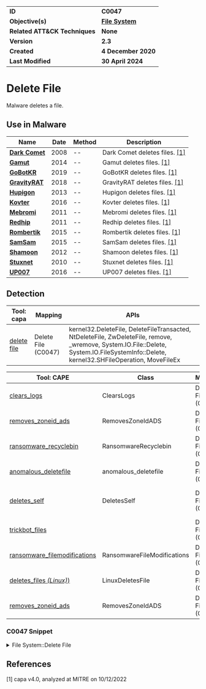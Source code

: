 <table>
<tr>
<td><b>ID</b></td>
<td><b>C0047</b></td>
</tr>
<tr>
<td><b>Objective(s)</b></td>
<td><b><a href="../file-system">File System</a></b></td>
</tr>
<tr>
<td><b>Related ATT&CK Techniques</b></td>
<td><b>None</b></td>
</tr>
<tr>
<td><b>Version</b></td>
<td><b>2.3</b></td>
</tr>
<tr>
<td><b>Created</b></td>
<td><b>4 December 2020</b></td>
</tr>
<tr>
<td><b>Last Modified</b></td>
<td><b>30 April 2024</b></td>
</tr>
</table>


# Delete File

Malware deletes a file.

## Use in Malware

|Name|Date|Method|Description|
|---|---|---|---|
|[**Dark Comet**](../../xample-malware/dark-comet.md)|2008|--|Dark Comet deletes files. [[1]](#1)|
|[**Gamut**](../../xample-malware/gamut.md)|2014|--|Gamut deletes files. [[1]](#1)|
|[**GoBotKR**](../../xample-malware/gobotkr.md)|2019|--|GoBotKR deletes files. [[1]](#1)|
|[**GravityRAT**](../../xample-malware/gravity-rat.md)|2018|--|GravityRAT deletes files. [[1]](#1)|
|[**Hupigon**](../../xample-malware/hupigon.md)|2013|--|Hupigon deletes files. [[1]](#1)|
|[**Kovter**](../../xample-malware/kovter.md)|2016|--|Kovter deletes files. [[1]](#1)|
|[**Mebromi**](../../xample-malware/mebromi.md)|2011|--|Mebromi deletes files. [[1]](#1)|
|[**Redhip**](../../xample-malware/redhip.md)|2011|--|Redhip deletes files. [[1]](#1)|
|[**Rombertik**](../../xample-malware/rombertik.md)|2015|--|Rombertik deletes files. [[1]](#1)|
|[**SamSam**](../../xample-malware/samsam.md)|2015|--|SamSam deletes files. [[1]](#1)|
|[**Shamoon**](../../xample-malware/shamoon.md)|2012|--|Shamoon deletes files. [[1]](#1)|
|[**Stuxnet**](../../xample-malware/stuxnet.md)|2010|--|Stuxnet deletes files. [[1]](#1)|
|[**UP007**](../../xample-malware/up007.md)|2016|--|UP007 deletes files. [[1]](#1)|

## Detection

|Tool: capa|Mapping|APIs|
|---|---|---|
|[delete file](https://github.com/mandiant/capa-rules/blob/master/host-interaction/file-system/delete/delete-file.yml)|Delete File (C0047)|kernel32.DeleteFile, DeleteFileTransacted, NtDeleteFile, ZwDeleteFile, remove, _wremove, System.IO.File::Delete, System.IO.FileSystemInfo::Delete, kernel32.SHFileOperation, MoveFileEx|

|Tool: CAPE|Class|Mapping|APIs|
|---|---|---|---|
|[clears_logs](https://github.com/CAPESandbox/community/tree/master/modules/signatures/windows/clears_logs.py)|ClearsLogs|Delete File (C0047)|--|
|[removes_zoneid_ads](https://github.com/CAPESandbox/community/tree/master/modules/signatures/windows/removes_zoneid_ads.py)|RemovesZoneIdADS|Delete File (C0047)|DeleteFileW, DeleteFileA|
|[ransomware_recyclebin](https://github.com/CAPESandbox/community/tree/master/modules/signatures/windows/ransomware_recyclebin.py)|RansomwareRecyclebin|Delete File (C0047)|--|
|[anomalous_deletefile](https://github.com/CAPESandbox/community/tree/master/modules/signatures/windows/anomalous_deletefile.py)|anomalous_deletefile|Delete File (C0047)|NtDeleteFile, DeleteFileW, DeleteFileA|
|[deletes_self](https://github.com/CAPESandbox/community/tree/master/modules/signatures/windows/deletes_self.py)|DeletesSelf|Delete File (C0047)|NtDeleteFile, DeleteFileW, DeleteFileA, MoveFileWithProgressW, MoveFileWithProgressTransactedW|
|[trickbot_files](https://github.com/CAPESandbox/community/blob/master/modules/signatures/windows/trickbot_files.py)||Delete File (C0047)|DeleteFileW|
|[ransomware_filemodifications](https://github.com/CAPESandbox/community/blob/master/modules/signatures/windows/ransomware_filemodifications.py)|RansomwareFileModifications|Delete File (C0047)|MoveFileWithProgressW, MoveFileWithProgressTransactedW, NtCreateFile, NtWriteFile|
|[deletes_files *(Linux)*)](https://github.com/CAPESandbox/community/blob/master/modules/signatures/linux/deletes_files.py)|LinuxDeletesFile|Delete File (C0047)|--|
|[removes_zoneid_ads](https://github.com/CAPESandbox/community/blob/master/modules/signatures/windows/removes_zoneid_ads.py)|RemovesZoneIdADS|Delete File (C0047)|DeleteFileA, DeleteFileW|

### C0047 Snippet
<details>
<summary> File System::Delete File </summary>
SHA256: 000b535ab2a4fec86e2d8254f8ed65c6ebd37309ed68692c929f8f93a99233f6
Location: 0x409BB1
<pre>
call    FUN_00404E80    ; generate file name to delete and store in eax
push    eax     ; use the name generated by the previous function as an argument to the next function call
call    KERNEL32.DLL::DeleteFileA       ; delete the file
cmp     eax, 0x1        ; if the file was successfully deleted, the previous function call will return a 1 into eax
sbb     eax, eax        ; isolate the carry flag from the previous comparison.  This will only be 1 if the previous command failed, otherwise it will be 0.
</pre>
</details>

## References

<a name="1">[1]</a> capa v4.0, analyzed at MITRE on 10/12/2022

